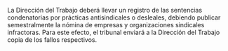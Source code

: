 La Dirección del Trabajo deberá llevar un registro de las sentencias condenatorias por prácticas antisindicales o desleales, debiendo publicar semestralmente la nómina de empresas y organizaciones sindicales infractoras. Para este efecto, el tribunal enviará a la Dirección del Trabajo copia de los fallos respectivos.